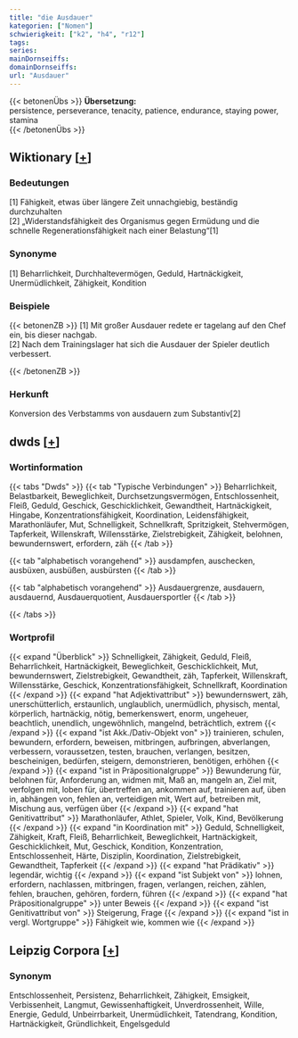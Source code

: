 ```yaml
---
title: "die Ausdauer"
kategorien: ["Nomen"]
schwierigkeit: ["k2", "h4", "r12"]
tags:
series:
mainDornseiffs:
domainDornseiffs:
url: "Ausdauer"
---
```


{{< betonenÜbs >}}
**Übersetzung:**  
persistence, perseverance, tenacity, patience, endurance, staying power, stamina  
{{< /betonenÜbs >}}

## Wiktionary [[+](https://de.wiktionary.org/wiki/Ausdauer)]

### Bedeutungen
[1] Fähigkeit, etwas über längere Zeit unnachgiebig, beständig durchzuhalten  
[2] „Widerstandsfähigkeit des Organismus gegen Ermüdung und die schnelle Regenerationsfähigkeit nach einer Belastung“[1]  

### Synonyme
[1] Beharrlichkeit, Durchhaltevermögen, Geduld, Hartnäckigkeit, Unermüdlichkeit, Zähigkeit, Kondition  

### Beispiele
{{< betonenZB >}}
[1] Mit großer Ausdauer redete er tagelang auf den Chef ein, bis dieser nachgab.  
[2] Nach dem Trainingslager hat sich die Ausdauer der Spieler deutlich verbessert.  

{{< /betonenZB >}}
### Herkunft
Konversion des Verbstamms von ausdauern zum Substantiv[2]  



## dwds [[+](https://www.dwds.de/wb/Ausdauer)]

### Wortinformation
{{< tabs "Dwds" >}}
{{< tab "Typische Verbindungen" >}}
Beharrlichkeit, Belastbarkeit, Beweglichkeit, Durchsetzungsvermögen, Entschlossenheit, Fleiß, Geduld, Geschick, Geschicklichkeit, Gewandtheit, Hartnäckigkeit, Hingabe, Konzentrationsfähigkeit, Koordination, Leidensfähigkeit, Marathonläufer, Mut, Schnelligkeit, Schnellkraft, Spritzigkeit, Stehvermögen, Tapferkeit, Willenskraft, Willensstärke, Zielstrebigkeit, Zähigkeit, belohnen, bewundernswert, erfordern, zäh
{{< /tab >}}

{{< tab "alphabetisch vorangehend" >}}
ausdampfen, auschecken, ausbüxen, ausbüßen, ausbürsten
{{< /tab >}}

{{< tab "alphabetisch vorangehend" >}}
Ausdauergrenze, ausdauern, ausdauernd, Ausdauerquotient, Ausdauersportler
{{< /tab >}}

{{< /tabs >}}

### Wortprofil
{{< expand "Überblick" >}} Schnelligkeit, Zähigkeit, Geduld, Fleiß, Beharrlichkeit, Hartnäckigkeit, Beweglichkeit, Geschicklichkeit, Mut, bewundernswert, Zielstrebigkeit, Gewandtheit, zäh, Tapferkeit, Willenskraft, Willensstärke, Geschick, Konzentrationsfähigkeit, Schnellkraft, Koordination {{< /expand >}}
{{< expand "hat Adjektivattribut" >}} bewundernswert, zäh, unerschütterlich, erstaunlich, unglaublich, unermüdlich, physisch, mental, körperlich, hartnäckig, nötig, bemerkenswert, enorm, ungeheuer, beachtlich, unendlich, ungewöhnlich, mangelnd, beträchtlich, extrem {{< /expand >}}
{{< expand "ist Akk./Dativ-Objekt von" >}} trainieren, schulen, bewundern, erfordern, beweisen, mitbringen, aufbringen, abverlangen, verbessern, voraussetzen, testen, brauchen, verlangen, besitzen, bescheinigen, bedürfen, steigern, demonstrieren, benötigen, erhöhen {{< /expand >}}
{{< expand "ist in Präpositionalgruppe" >}} Bewunderung für, belohnen für, Anforderung an, widmen mit, Maß an, mangeln an, Ziel mit, verfolgen mit, loben für, übertreffen an, ankommen auf, trainieren auf, üben in, abhängen von, fehlen an, verteidigen mit, Wert auf, betreiben mit, Mischung aus, verfügen über {{< /expand >}}
{{< expand "hat Genitivattribut" >}} Marathonläufer, Athlet, Spieler, Volk, Kind, Bevölkerung {{< /expand >}}
{{< expand "in Koordination mit" >}} Geduld, Schnelligkeit, Zähigkeit, Kraft, Fleiß, Beharrlichkeit, Beweglichkeit, Hartnäckigkeit, Geschicklichkeit, Mut, Geschick, Kondition, Konzentration, Entschlossenheit, Härte, Disziplin, Koordination, Zielstrebigkeit, Gewandtheit, Tapferkeit {{< /expand >}}
{{< expand "hat Prädikativ" >}} legendär, wichtig {{< /expand >}}
{{< expand "ist Subjekt von" >}} lohnen, erfordern, nachlassen, mitbringen, fragen, verlangen, reichen, zählen, fehlen, brauchen, gehören, fordern, führen {{< /expand >}}
{{< expand "hat Präpositionalgruppe" >}} unter Beweis {{< /expand >}}
{{< expand "ist Genitivattribut von" >}} Steigerung, Frage {{< /expand >}}
{{< expand "ist in vergl. Wortgruppe" >}} Fähigkeit wie, kommen wie {{< /expand >}}

## Leipzig Corpora [[+](https://corpora.uni-leipzig.de/en/res?word=Ausdauer&corpusId=deu_newscrawl-public_2018)]


### Synonym
Entschlossenheit, Persistenz, Beharrlichkeit, Zähigkeit, Emsigkeit, Verbissenheit, Langmut, Gewissenhaftigkeit, Unverdrossenheit, Wille, Energie, Geduld, Unbeirrbarkeit, Unermüdlichkeit, Tatendrang, Kondition, Hartnäckigkeit, Gründlichkeit, Engelsgeduld

